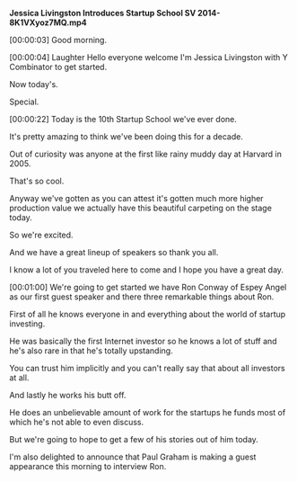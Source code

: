 **Jessica Livingston Introduces Startup School SV 2014-8K1VXyoz7MQ.mp4**

\[00:00:03\] Good morning.

\[00:00:04\] Laughter Hello everyone welcome I\'m Jessica Livingston with Y Combinator to get started.

Now today\'s.

Special.

\[00:00:22\] Today is the 10th Startup School we\'ve ever done.

It\'s pretty amazing to think we\'ve been doing this for a decade.

Out of curiosity was anyone at the first like rainy muddy day at Harvard in 2005.

That\'s so cool.

Anyway we\'ve gotten as you can attest it\'s gotten much more higher production value we actually have this beautiful carpeting on the stage today.

So we\'re excited.

And we have a great lineup of speakers so thank you all.

I know a lot of you traveled here to come and I hope you have a great day.

\[00:01:00\] We\'re going to get started we have Ron Conway of Espey Angel as our first guest speaker and there three remarkable things about Ron.

First of all he knows everyone in and everything about the world of startup investing.

He was basically the first Internet investor so he knows a lot of stuff and he\'s also rare in that he\'s totally upstanding.

You can trust him implicitly and you can\'t really say that about all investors at all.

And lastly he works his butt off.

He does an unbelievable amount of work for the startups he funds most of which he\'s not able to even discuss.

But we\'re going to hope to get a few of his stories out of him today.

I\'m also delighted to announce that Paul Graham is making a guest appearance this morning to interview Ron.
